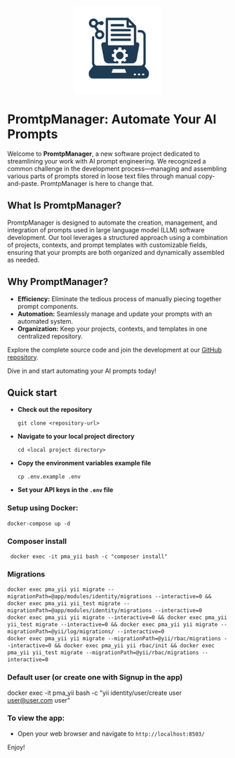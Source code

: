 <p align="center">
  <img src="https://github.com/efhsg/promptmanager/blob/main/yii/web/images/prompt-manager-logo.png" alt="MoneyMonkey logo" width="200">
</p>


# PromtpManager: Automate Your AI Prompts

Welcome to **PromtpManager**, a new software project dedicated to streamlining your work with AI prompt engineering. We recognized a common challenge in the development process—managing and assembling various parts of prompts stored in loose text files through manual copy-and-paste. PromtpManager is here to change that.

## What Is PromtpManager?

PromtpManager is designed to automate the creation, management, and integration of prompts used in large language model (LLM) software development. Our tool leverages a structured approach using a combination of projects, contexts, and prompt templates with customizable fields, ensuring that your prompts are both organized and dynamically assembled as needed.

## Why PromptManager?

- **Efficiency:** Eliminate the tedious process of manually piecing together prompt components.
- **Automation:** Seamlessly manage and update your prompts with an automated system.
- **Organization:** Keep your projects, contexts, and templates in one centralized repository.

Explore the complete source code and join the development at our [GitHub repository](https://github.com/efhsg/promptmanager).

Dive in and start automating your AI prompts today!

## Quick start

- **Check out the repository**
  ```
  git clone <repository-url>
  ```
- **Navigate to your local project directory**
  ```
  cd <local project directory>
  ```  
- **Copy the environment variables example file**
  ```
  cp .env.example .env
  ```
- **Set your API keys in the `.env` file**


### Setup using Docker:
  ```
  docker-compose up -d
  ```

### Composer install
  ```
   docker exec -it pma_yii bash -c "composer install"
  ```
### Migrations
  ```
  docker exec pma_yii yii migrate --migrationPath=@app/modules/identity/migrations --interactive=0 && docker exec pma_yii yii_test migrate --migrationPath=@app/modules/identity/migrations --interactive=0
  docker exec pma_yii yii migrate --interactive=0 && docker exec pma_yii yii_test migrate --interactive=0 && docker exec pma_yii yii migrate --migrationPath=@yii/log/migrations/ --interactive=0
  docker exec pma_yii yii migrate --migrationPath=@yii/rbac/migrations --interactive=0 && docker exec pma_yii yii rbac/init && docker exec pma_yii yii_test migrate --migrationPath=@yii/rbac/migrations --interactive=0
  ```

### Default user (or create one with Signup in the app)

docker exec -it pma_yii bash -c "yii identity/user/create user user@user.com user"

### To view the app:
- Open your web browser and navigate to `http://localhost:8503/`

Enjoy!